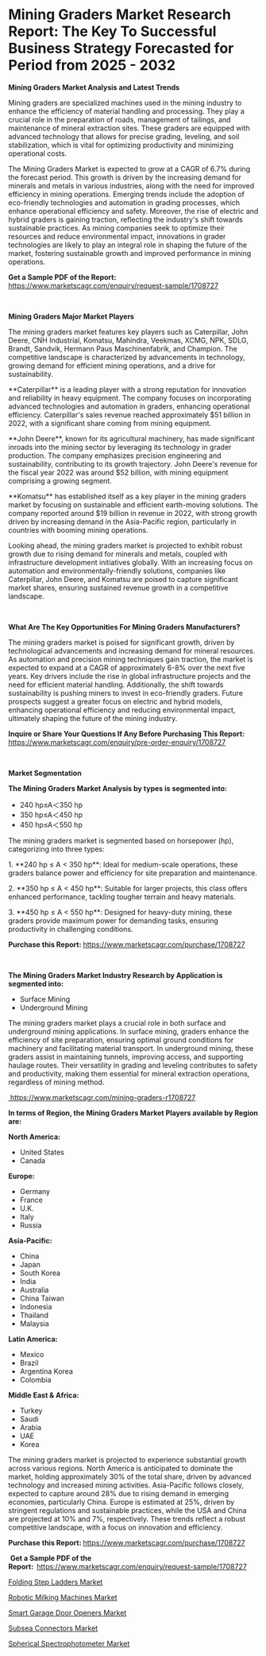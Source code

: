 <p><h1>Mining Graders Market Research Report: The Key To Successful Business Strategy Forecasted for Period from 2025 - 2032</h1></p><p><strong>Mining Graders Market Analysis and Latest Trends</strong></p>
<p><p>Mining graders are specialized machines used in the mining industry to enhance the efficiency of material handling and processing. They play a crucial role in the preparation of roads, management of tailings, and maintenance of mineral extraction sites. These graders are equipped with advanced technology that allows for precise grading, leveling, and soil stabilization, which is vital for optimizing productivity and minimizing operational costs.</p><p>The Mining Graders Market is expected to grow at a CAGR of 6.7% during the forecast period. This growth is driven by the increasing demand for minerals and metals in various industries, along with the need for improved efficiency in mining operations. Emerging trends include the adoption of eco-friendly technologies and automation in grading processes, which enhance operational efficiency and safety. Moreover, the rise of electric and hybrid graders is gaining traction, reflecting the industry's shift towards sustainable practices. As mining companies seek to optimize their resources and reduce environmental impact, innovations in grader technologies are likely to play an integral role in shaping the future of the market, fostering sustainable growth and improved performance in mining operations.</p></p>
<p><strong>Get a Sample PDF of the Report:&nbsp;</strong> <a href="https://www.marketscagr.com/enquiry/request-sample/1708727?utm_campaign=1868&utm_medium=2&utm_source=Github&utm_content=ia&utm_term=11042025&utm_id=mining-graders">https://www.marketscagr.com/enquiry/request-sample/1708727</a></p>
<p>&nbsp;</p>
<p><strong>Mining Graders Major Market Players</strong></p>
<p><p>The mining graders market features key players such as Caterpillar, John Deere, CNH Industrial, Komatsu, Mahindra, Veekmas, XCMG, NPK, SDLG, Brandt, Sandvik, Hermann Paus Maschinenfabrik, and Champion. The competitive landscape is characterized by advancements in technology, growing demand for efficient mining operations, and a drive for sustainability.</p><p>**Caterpillar** is a leading player with a strong reputation for innovation and reliability in heavy equipment. The company focuses on incorporating advanced technologies and automation in graders, enhancing operational efficiency. Caterpillar's sales revenue reached approximately $51 billion in 2022, with a significant share coming from mining equipment.</p><p>**John Deere**, known for its agricultural machinery, has made significant inroads into the mining sector by leveraging its technology in grader production. The company emphasizes precision engineering and sustainability, contributing to its growth trajectory. John Deere's revenue for the fiscal year 2022 was around $52 billion, with mining equipment comprising a growing segment.</p><p>**Komatsu** has established itself as a key player in the mining graders market by focusing on sustainable and efficient earth-moving solutions. The company reported around $19 billion in revenue in 2022, with strong growth driven by increasing demand in the Asia-Pacific region, particularly in countries with booming mining operations.</p><p>Looking ahead, the mining graders market is projected to exhibit robust growth due to rising demand for minerals and metals, coupled with infrastructure development initiatives globally. With an increasing focus on automation and environmentally-friendly solutions, companies like Caterpillar, John Deere, and Komatsu are poised to capture significant market shares, ensuring sustained revenue growth in a competitive landscape.</p></p>
<p>&nbsp;</p>
<p><strong>What Are The Key Opportunities For Mining Graders Manufacturers?</strong></p>
<p><p>The mining graders market is poised for significant growth, driven by technological advancements and increasing demand for mineral resources. As automation and precision mining techniques gain traction, the market is expected to expand at a CAGR of approximately 6-8% over the next five years. Key drivers include the rise in global infrastructure projects and the need for efficient material handling. Additionally, the shift towards sustainability is pushing miners to invest in eco-friendly graders. Future prospects suggest a greater focus on electric and hybrid models, enhancing operational efficiency and reducing environmental impact, ultimately shaping the future of the mining industry.</p></p>
<p><strong>Inquire or Share Your Questions If Any Before Purchasing This Report:</strong> <a href="https://www.marketscagr.com/enquiry/pre-order-enquiry/1708727?utm_campaign=1868&utm_medium=2&utm_source=Github&utm_content=ia&utm_term=11042025&utm_id=mining-graders">https://www.marketscagr.com/enquiry/pre-order-enquiry/1708727</a></p>
<p>&nbsp;</p>
<p><strong>Market Segmentation</strong></p>
<p><strong>The Mining Graders Market Analysis by types is segmented into:</strong></p>
<p><ul><li>240 hp≤A＜350 hp</li><li>350 hp≤A＜450 hp</li><li>450 hp≤A＜550 hp</li></ul></p>
<p><p>The mining graders market is segmented based on horsepower (hp), categorizing into three types: </p><p>1. **240 hp ≤ A < 350 hp**: Ideal for medium-scale operations, these graders balance power and efficiency for site preparation and maintenance.</p><p>2. **350 hp ≤ A < 450 hp**: Suitable for larger projects, this class offers enhanced performance, tackling tougher terrain and heavy materials.</p><p>3. **450 hp ≤ A < 550 hp**: Designed for heavy-duty mining, these graders provide maximum power for demanding tasks, ensuring productivity in challenging conditions.</p></p>
<p><strong>Purchase this Report:&nbsp;</strong><a href="https://www.marketscagr.com/purchase/1708727?utm_campaign=1868&utm_medium=2&utm_source=Github&utm_content=ia&utm_term=11042025&utm_id=mining-graders">https://www.marketscagr.com/purchase/1708727</a></p>
<p>&nbsp;</p>
<p><strong>The Mining Graders Market Industry Research by Application is segmented into:</strong></p>
<p><ul><li>Surface Mining</li><li>Underground Mining</li></ul></p>
<p><p>The mining graders market plays a crucial role in both surface and underground mining applications. In surface mining, graders enhance the efficiency of site preparation, ensuring optimal ground conditions for machinery and facilitating material transport. In underground mining, these graders assist in maintaining tunnels, improving access, and supporting haulage routes. Their versatility in grading and leveling contributes to safety and productivity, making them essential for mineral extraction operations, regardless of mining method.</p></p>
<p><a href="https://www.marketscagr.com/mining-graders-r1708727?utm_campaign=1868&utm_medium=2&utm_source=Github&utm_content=ia&utm_term=11042025&utm_id=mining-graders">&nbsp;https://www.marketscagr.com/mining-graders-r1708727</a></p>
<p><strong>In terms of Region, the Mining Graders Market Players available by Region are:</strong></p>
<p>
    <p> <strong> North America: </strong>
        <ul>
            <li>United States</li>
            <li>Canada</li>
        </ul>
        </p> 
    <p> <strong> Europe: </strong>
        <ul>
            <li>Germany</li>
            <li>France</li>
            <li>U.K.</li>
            <li>Italy</li>
            <li>Russia</li>
        </ul>
        </p> 
    <p> <strong> Asia-Pacific: </strong>
        <ul>
            <li>China</li>
            <li>Japan</li>
            <li>South Korea</li>
            <li>India</li>
            <li>Australia</li>
            <li>China Taiwan</li>
            <li>Indonesia</li>
            <li>Thailand</li>
            <li>Malaysia</li>
        </ul>
        </p> 
    <p> <strong> Latin America: </strong>
        <ul>
            <li>Mexico</li>
            <li>Brazil</li>
            <li>Argentina Korea</li>
            <li>Colombia</li>
        </ul>
        </p> 
    <p> <strong> Middle East & Africa: </strong>
        <ul>
            <li>Turkey</li>
            <li>Saudi</li>
            <li>Arabia</li>
            <li>UAE</li>
            <li>Korea</li>
        </ul>
    </p>
    </p>
<p><p>The mining graders market is projected to experience substantial growth across various regions. North America is anticipated to dominate the market, holding approximately 30% of the total share, driven by advanced technology and increased mining activities. Asia-Pacific follows closely, expected to capture around 28% due to rising demand in emerging economies, particularly China. Europe is estimated at 25%, driven by stringent regulations and sustainable practices, while the USA and China are projected at 10% and 7%, respectively. These trends reflect a robust competitive landscape, with a focus on innovation and efficiency.</p></p>
<p><strong>Purchase this Report: </strong><a href="https://www.marketscagr.com/purchase/1708727?utm_campaign=1868&utm_medium=2&utm_source=Github&utm_content=ia&utm_term=11042025&utm_id=mining-graders">https://www.marketscagr.com/purchase/1708727</a></p>
<p>&nbsp;<strong>Get a Sample PDF of the Report:&nbsp;&nbsp;</strong><a href="https://www.marketscagr.com/enquiry/request-sample/1708727?utm_campaign=1868&utm_medium=2&utm_source=Github&utm_content=ia&utm_term=11042025&utm_id=mining-graders">https://www.marketscagr.com/enquiry/request-sample/1708727</a></p>
<p><strong></strong></p>
<p><p><a href="https://github.com/moorsdorak31/Market-Research-Report-List-1/blob/main/folding-step-ladders-market.md?utm_campaign=1868&utm_medium=2&utm_source=Github&utm_content=ia&utm_term=11042025&utm_id=mining-graders">Folding Step Ladders Market</a></p><p><a href="https://github.com/taffouasaoka/Market-Research-Report-List-1/blob/main/robotic-milking-machines-market.md?utm_campaign=1868&utm_medium=2&utm_source=Github&utm_content=ia&utm_term=11042025&utm_id=mining-graders">Robotic Milking Machines Market</a></p><p><a href="https://github.com/kuciakkukalo/Market-Research-Report-List-1/blob/main/smart-garage-door-openers-market.md?utm_campaign=1868&utm_medium=2&utm_source=Github&utm_content=ia&utm_term=11042025&utm_id=mining-graders">Smart Garage Door Openers Market</a></p><p><a href="https://github.com/botocniveda/Market-Research-Report-List-1/blob/main/subsea-connectors-market.md?utm_campaign=1868&utm_medium=2&utm_source=Github&utm_content=ia&utm_term=11042025&utm_id=mining-graders">Subsea Connectors Market</a></p><p><a href="https://github.com/danitkeavyx7/Market-Research-Report-List-1/blob/main/spherical-spectrophotometer-market.md?utm_campaign=1868&utm_medium=2&utm_source=Github&utm_content=ia&utm_term=11042025&utm_id=mining-graders">Spherical Spectrophotometer Market</a></p></p>